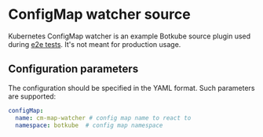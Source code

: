 # ConfigMap watcher source

Kubernetes ConfigMap watcher is an example Botkube source plugin used during [e2e tests](../../../test/e2e). It's not meant for production usage.

## Configuration parameters

The configuration should be specified in the YAML format. Such parameters are supported:

```yaml
configMap:
  name: cm-map-watcher # config map name to react to
  namespace: botkube  # config map namespace
```
